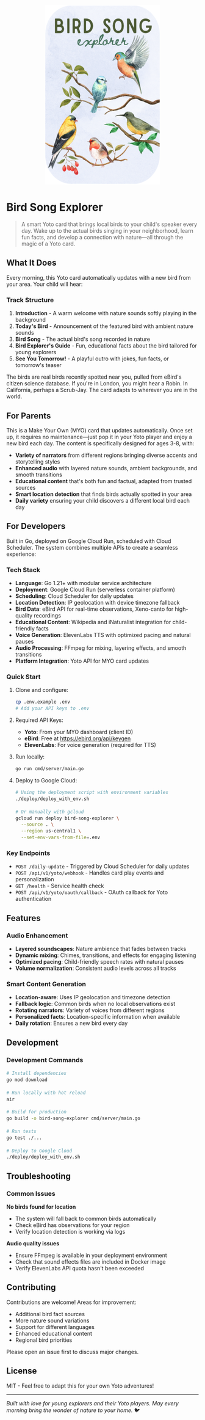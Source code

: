 <p align="center">
<img src="assets/cover/custom_cover_transparent_bkg.png" alt="Bird Song Explorer Yoto Cover" width="300"/>
</p>

# Bird Song Explorer 

> A smart Yoto card that brings local birds to your child's speaker every day. Wake up to the actual birds singing in your neighborhood, learn fun facts, and develop a connection with nature—all through the magic of a Yoto card.

## What It Does

Every morning, this Yoto card automatically updates with a new bird from your area. Your child will hear:

### Track Structure
1. **Introduction** - A warm welcome with nature sounds softly playing in the background
2. **Today's Bird** - Announcement of the featured bird with ambient nature sounds
3. **Bird Song** - The actual bird's song recorded in nature  
4. **Bird Explorer's Guide** - Fun, educational facts about the bird tailored for young explorers
5. **See You Tomorrow!** - A playful outro with jokes, fun facts, or tomorrow's teaser

The birds are real birds recently spotted near you, pulled from eBird's citizen science database. If you're in London, you might hear a Robin. In California, perhaps a Scrub-Jay. The card adapts to wherever you are in the world.

## For Parents

This is a Make Your Own (MYO) card that updates automatically. Once set up, it requires no maintenance—just pop it in your Yoto player and enjoy a new bird each day. The content is specifically designed for ages 3-8, with:

- **Variety of narrators** from different regions bringing diverse accents and storytelling styles
- **Enhanced audio** with layered nature sounds, ambient backgrounds, and smooth transitions
- **Educational content** that's both fun and factual, adapted from trusted sources
- **Smart location detection** that finds birds actually spotted in your area
- **Daily variety** ensuring your child discovers a different local bird each day

## For Developers

Built in Go, deployed on Google Cloud Run, scheduled with Cloud Scheduler. The system combines multiple APIs to create a seamless experience:

### Tech Stack
- **Language**: Go 1.21+ with modular service architecture
- **Deployment**: Google Cloud Run (serverless container platform)
- **Scheduling**: Cloud Scheduler for daily updates
- **Location Detection**: IP geolocation with device timezone fallback
- **Bird Data**: eBird API for real-time observations, Xeno-canto for high-quality recordings
- **Educational Content**: Wikipedia and iNaturalist integration for child-friendly facts
- **Voice Generation**: ElevenLabs TTS with optimized pacing and natural pauses
- **Audio Processing**: FFmpeg for mixing, layering effects, and smooth transitions
- **Platform Integration**: Yoto API for MYO card updates

### Quick Start

1. Clone and configure:
   ```bash
   cp .env.example .env
   # Add your API keys to .env
   ```

2. Required API Keys:
   - **Yoto**: From your MYO dashboard (client ID)
   - **eBird**: Free at https://ebird.org/api/keygen
   - **ElevenLabs**: For voice generation (required for TTS)

3. Run locally:
   ```bash
   go run cmd/server/main.go
   ```

4. Deploy to Google Cloud:
   ```bash
   # Using the deployment script with environment variables
   ./deploy/deploy_with_env.sh
   
   # Or manually with gcloud
   gcloud run deploy bird-song-explorer \
     --source . \
     --region us-central1 \
     --set-env-vars-from-file=.env
   ```

### Key Endpoints

- `POST /daily-update` - Triggered by Cloud Scheduler for daily updates
- `POST /api/v1/yoto/webhook` - Handles card play events and personalization
- `GET /health` - Service health check
- `POST /api/v1/yoto/oauth/callback` - OAuth callback for Yoto authentication

## Features

### Audio Enhancement
- **Layered soundscapes**: Nature ambience that fades between tracks
- **Dynamic mixing**: Chimes, transitions, and effects for engaging listening
- **Optimized pacing**: Child-friendly speech rates with natural pauses
- **Volume normalization**: Consistent audio levels across all tracks

### Smart Content Generation  
- **Location-aware**: Uses IP geolocation and timezone detection
- **Fallback logic**: Common birds when no local observations exist
- **Rotating narrators**: Variety of voices from different regions
- **Personalized facts**: Location-specific information when available
- **Daily rotation**: Ensures a new bird every day

## Development

### Development Commands
```bash
# Install dependencies
go mod download

# Run locally with hot reload
air

# Build for production
go build -o bird-song-explorer cmd/server/main.go

# Run tests
go test ./...

# Deploy to Google Cloud
./deploy/deploy_with_env.sh
```

## Troubleshooting

### Common Issues

**No birds found for location**
- The system will fall back to common birds automatically
- Check eBird has observations for your region
- Verify location detection is working via logs

**Audio quality issues**
- Ensure FFmpeg is available in your deployment environment
- Check that sound effects files are included in Docker image
- Verify ElevenLabs API quota hasn't been exceeded

## Contributing
Contributions are welcome! Areas for improvement:
- Additional bird fact sources
- More nature sound variations
- Support for different languages
- Enhanced educational content
- Regional bird priorities

Please open an issue first to discuss major changes.

## License

MIT - Feel free to adapt this for your own Yoto adventures! 

---

*Built with love for young explorers and their Yoto players. May every morning bring the wonder of nature to your home.* 🐦
